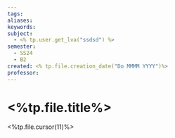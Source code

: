 ```yaml
---
tags: 
aliases: 
keywords: 
subject:
  - <% tp.user.get_lva("ssdsd") %>
semester:
  - SS24
  - B2
created: <% tp.file.creation_date("Do MMMM YYYY")%>
professor:
---
```

 

# <%tp.file.title%>

<%tp.file.cursor(11)%>